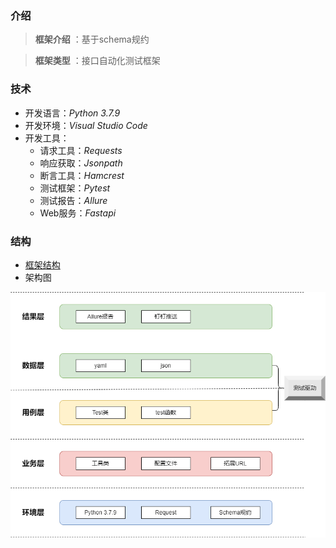### 介绍

> **框架介绍** ：基于schema规约  

> **框架类型** ：接口自动化测试框架

### 技术

* 开发语言：*Python 3.7.9*
* 开发环境：*Visual Studio Code*
* 开发工具：
  * 请求工具：*Requests*
  * 响应获取：*Jsonpath*
  * 断言工具：*Hamcrest*
  * 测试框架：*Pytest*
  * 测试报告：*Allure*
  * Web服务：*Fastapi*

### 结构

* [框架结构](https://www.processon.com/view/link/624e3c3e1e085332f32e7c17)  
* 架构图  

<img src="./架构图.png" style="zoom:70%;" />